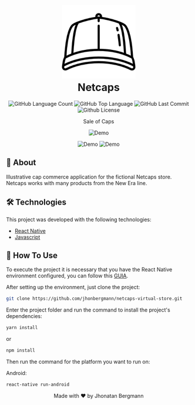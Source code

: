 <h1 align="center">
  <img src="assets/imgs/github/iconpage.png" width="200" height="200" alt="icon" >
  <br>
  Netcaps
</h1>

<p align="center">
  <img alt="GitHub Language Count" src="https://img.shields.io/github/languages/count/JhonatanBergmann/Netcaps" />
  <img alt="GitHub Top Language" src="https://img.shields.io/github/languages/top/JhonatanBergmann/Netcaps" />
  <img alt="GitHub Last Commit" src="https://img.shields.io/github/last-commit/JhonatanBergmann/Netcaps" />
  <img alt="Github License" src="https://img.shields.io/github/license/JhonatanBergmann/Netcaps" />
</p>

<p align="center">Sale of Caps</p>

<p align="center">
  <img src="assets/imgs/github/gif1.gif" alt="Demo">
</p>
<p align="center">
  <img src="assets/imgs/github/gif2.gif" alt="Demo" width="270" height="580">
  <img src="assets/imgs/github/gif3.gif" alt="Demo" width="270" height="580">
</p>

## 📅 About

Illustrative cap commerce application for the fictional Netcaps store. Netcaps works with many products from the New Era line.

## 🛠 Technologies
This project was developed with the following technologies:

- [React Native](https://facebook.github.io/react-native/)
- [Javascript](https://devdocs.io/javascript/)

## 📱 How To Use 

To execute the project it is necessary that you have the React Native environment configured, you can follow this [GUIA](https://reactnative.dev/docs/environment-setup).

After setting up the environment, just clone the project:

```sh
git clone https://github.com/jhonbergmann/netcaps-virtual-store.git
```

Enter the project folder and run the command to install the project's dependencies:

```sh
yarn install
```
or
```sh
npm install
```

Then run the command for the platform you want to run on:

Android:

```sh
react-native run-android
```

<p align="center">
 Made with ♥ by Jhonatan Bergmann
</p>

